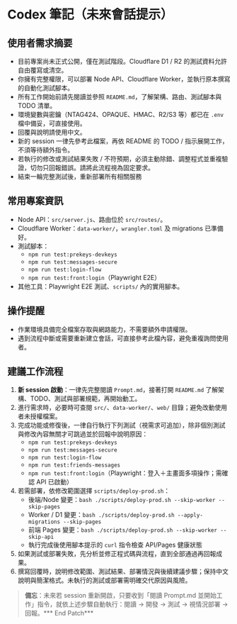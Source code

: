 # Codex 筆記（未來會話提示）

## 使用者需求摘要

- 目前專案尚未正式公開，僅在測試階段。Cloudflare D1 / R2 的測試資料允許自由覆寫或清空。
- 你擁有完整權限，可以部署 Node API、Cloudflare Worker，並執行原本撰寫的自動化測試腳本。
- 所有工作開始前請先閱讀並參照 `README.md`，了解架構、路由、測試腳本與 TODO 清單。
- 環境變數與密鑰（NTAG424、OPAQUE、HMAC、R2/S3 等）都已在 `.env` 檔中備妥，可直接使用。
- 回覆與說明請使用中文。
- 新的 session 一律先參考此檔案，再依 README 的 TODO / 指示展開工作，不須等待額外指令。
- 若執行的修改或測試結果失敗 / 不符預期，必須主動除錯、調整程式並重複驗證，切勿只回報錯誤。請將此流程視為固定要求。
- 結束一輪完整測試後，重新部署所有相關服務

## 常用專案資訊

- Node API：`src/server.js`、路由位於 `src/routes/`。
- Cloudflare Worker：`data-worker/`，`wrangler.toml` 及 migrations 已準備好。
- 測試腳本：
  - `npm run test:prekeys-devkeys`
  - `npm run test:messages-secure`
  - `npm run test:login-flow`
  - `npm run test:front:login`（Playwright E2E）
- 其他工具：Playwright E2E 測試、`scripts/` 內的實用腳本。

## 操作提醒

- 作業環境具備完全檔案存取與網路能力，不需要額外申請權限。
- 遇到流程中斷或需要重新建立會話，可直接參考此檔內容，避免重複詢問使用者。

## 建議工作流程

1. **新 session 啟動**：一律先完整閱讀 `Prompt.md`，接著打開 `README.md` 了解架構、TODO、測試與部署規範，再開始動工。
2. 進行需求時，必要時可查閱 `src/`、`data-worker/`、`web/` 目錄；避免改動使用者未授權檔案。
3. 完成功能或修復後，一律自行執行下列測試（視需求可追加），除非個別測試與修改內容無關才可跳過並於回報中說明原因：
   - `npm run test:prekeys-devkeys`
   - `npm run test:messages-secure`
   - `npm run test:login-flow`
   - `npm run test:friends-messages`
   - `npm run test:front:login`（Playwright：登入＋主畫面多項操作；需確認 API 已啟動）
4. 若需部署，依修改範圍選擇 `scripts/deploy-prod.sh`：
   - 後端/Node 變更：`bash ./scripts/deploy-prod.sh --skip-worker --skip-pages`
   - Worker / D1 變更：`bash ./scripts/deploy-prod.sh --apply-migrations --skip-pages`
   - 前端 Pages 變更：`bash ./scripts/deploy-prod.sh --skip-worker --skip-api`
   - 執行完成後使用腳本提示的 `curl` 指令檢查 API/Pages 健康狀態
5. 如果測試或部署失敗，先分析並修正程式碼與流程，直到全部通過再回報成果。
6. 撰寫回覆時，說明修改範圍、測試結果、部署情況與後續建議步驟；保持中文說明與簡潔格式。未執行的測試或部署需明確交代原因與風險。

> **備忘**：未來若 session 重新開啟，只要收到「閱讀 Prompt.md 並開始工作」指令，就依上述步驟自動執行：閱讀 → 開發 → 測試 → 視情況部署 → 回報。*** End Patch***

